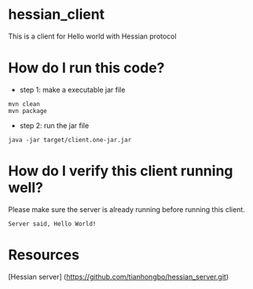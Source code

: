 # hessian_client
This is a client for Hello world with Hessian protocol

# How do I run this code?
* step 1: make a executable jar file
````
mvn clean
mvn package
````
* step 2: run the jar file

````java -jar target/client.one-jar.jar````

# How do I verify this client running well?

Please make sure the server is already running before running this client.

````
Server said, Hello World!
````

# Resources
[Hessian server] (https://github.com/tianhongbo/hessian_server.git)



